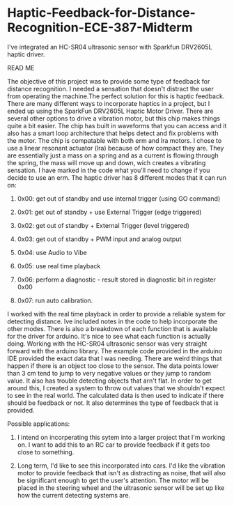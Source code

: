 # Haptic-Feedback-for-Distance-Recognition-ECE-387-Midterm
I've integrated an HC-SR04  ultrasonic sensor with Sparkfun DRV2605L haptic driver.

READ ME

The objective of this project was to provide some type of feedback for distance recognition.
I needed a sensation that doesn't distract the user from operating the machine.The perfect
solution for this is haptic feedback. There are many different ways to incorporate haptics
in a project, but I ended up using the SparkFun DRV2605L Haptic Motor Driver. There are
several other options to drive a vibration motor, but this chip makes things quite a bit
easier. The chip has built in waveforms that you can access and it also has a smart loop
architecture that helps detect and fix problems with the motor. The chip is compatable
with both erm and lra motors. I chose to use a linear resonant actuator (lra) because 
of how compact they are. They are essentially just a mass on a spring and as a current
is flowing through the spring, the mass will move up and down, wich creates a vibrating
sensation. I have marked in the code what you'll need to change if you decide to use an
erm. The haptic driver has 8 different modes that it can run on:

1) 0x00: get out of standby and use internal trigger (using GO command)

2) 0x01: get out of standby + use External Trigger (edge triggered)

3) 0x02: get out of standby + External Trigger (level triggered)

4) 0x03: get out of standby + PWM input and analog output

5) 0x04: use Audio to Vibe

6) 0x05: use real time playback

7) 0x06: perform a diagnostic - result stored in diagnostic bit in register 0x00

8) 0x07: run auto calibration.

I worked with the real time playback in order to provide a reliable system for
detecting distance. Ive included notes in the code to help incorporate the other
modes. There is also a breakdown of each function that is available for the
driver for arduino. It's nice to see what each function is actually doing.
Working with the HC-SR04 ultrasonic sensor was very straight forward with the arduino library.
The example code provided in the arduino IDE provided the exact data that I was needing.
There are weird things that happen if there is an object too close to the sensor.
The data points lower than 3 cm tend to jump to very negative values or they jump to
random value. It also has trouble detecting objects that arn't flat. In order to get
around this, I created a system to throw out values that we shouldn't expect to see 
in the real world. The calculated data is then used to indicate if there should be 
feedback or not. It also determines the type of feedback that is provided.

Possible applications:

1) I intend on incorperating this sytem into a larger project that I'm working on. I want to add
   this to an RC car to provide feedback if it gets too close to something.

2) Long term, I'd like to see this incorporated into cars. I'd like the vibration motor to provide
   feedback that isn't as distracting as noise, that will also be significant enough to get the
   user's attention. The motor will be placed in the steering wheel and the ultrasonic sensor 
   will be set up like how the current detecting systems are.
 
